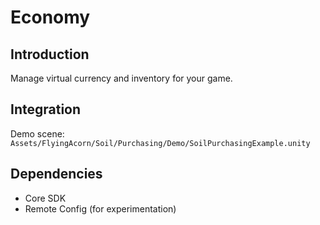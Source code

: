 # Economy

## Introduction

Manage virtual currency and inventory for your game.

## Integration

Demo scene: `Assets/FlyingAcorn/Soil/Purchasing/Demo/SoilPurchasingExample.unity`

## Dependencies

- Core SDK
- Remote Config (for experimentation)